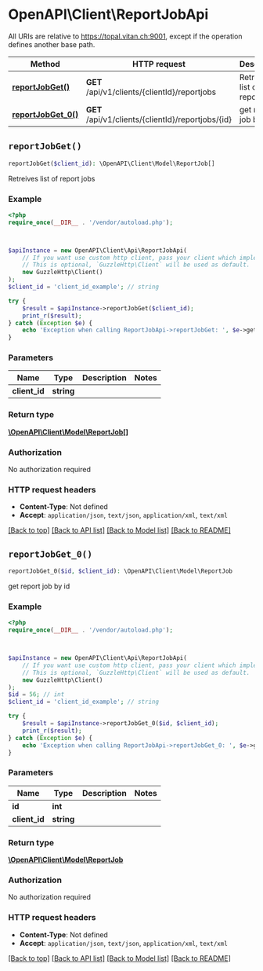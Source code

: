 # OpenAPI\Client\ReportJobApi

All URIs are relative to https://topal.vitan.ch:9001, except if the operation defines another base path.

| Method | HTTP request | Description |
| ------------- | ------------- | ------------- |
| [**reportJobGet()**](ReportJobApi.md#reportJobGet) | **GET** /api/v1/clients/{clientId}/reportjobs | Retreives list of report jobs |
| [**reportJobGet_0()**](ReportJobApi.md#reportJobGet_0) | **GET** /api/v1/clients/{clientId}/reportjobs/{id} | get report job by id |


## `reportJobGet()`

```php
reportJobGet($client_id): \OpenAPI\Client\Model\ReportJob[]
```

Retreives list of report jobs

### Example

```php
<?php
require_once(__DIR__ . '/vendor/autoload.php');



$apiInstance = new OpenAPI\Client\Api\ReportJobApi(
    // If you want use custom http client, pass your client which implements `GuzzleHttp\ClientInterface`.
    // This is optional, `GuzzleHttp\Client` will be used as default.
    new GuzzleHttp\Client()
);
$client_id = 'client_id_example'; // string

try {
    $result = $apiInstance->reportJobGet($client_id);
    print_r($result);
} catch (Exception $e) {
    echo 'Exception when calling ReportJobApi->reportJobGet: ', $e->getMessage(), PHP_EOL;
}
```

### Parameters

| Name | Type | Description  | Notes |
| ------------- | ------------- | ------------- | ------------- |
| **client_id** | **string**|  | |

### Return type

[**\OpenAPI\Client\Model\ReportJob[]**](../Model/ReportJob.md)

### Authorization

No authorization required

### HTTP request headers

- **Content-Type**: Not defined
- **Accept**: `application/json`, `text/json`, `application/xml`, `text/xml`

[[Back to top]](#) [[Back to API list]](../../README.md#endpoints)
[[Back to Model list]](../../README.md#models)
[[Back to README]](../../README.md)

## `reportJobGet_0()`

```php
reportJobGet_0($id, $client_id): \OpenAPI\Client\Model\ReportJob
```

get report job by id

### Example

```php
<?php
require_once(__DIR__ . '/vendor/autoload.php');



$apiInstance = new OpenAPI\Client\Api\ReportJobApi(
    // If you want use custom http client, pass your client which implements `GuzzleHttp\ClientInterface`.
    // This is optional, `GuzzleHttp\Client` will be used as default.
    new GuzzleHttp\Client()
);
$id = 56; // int
$client_id = 'client_id_example'; // string

try {
    $result = $apiInstance->reportJobGet_0($id, $client_id);
    print_r($result);
} catch (Exception $e) {
    echo 'Exception when calling ReportJobApi->reportJobGet_0: ', $e->getMessage(), PHP_EOL;
}
```

### Parameters

| Name | Type | Description  | Notes |
| ------------- | ------------- | ------------- | ------------- |
| **id** | **int**|  | |
| **client_id** | **string**|  | |

### Return type

[**\OpenAPI\Client\Model\ReportJob**](../Model/ReportJob.md)

### Authorization

No authorization required

### HTTP request headers

- **Content-Type**: Not defined
- **Accept**: `application/json`, `text/json`, `application/xml`, `text/xml`

[[Back to top]](#) [[Back to API list]](../../README.md#endpoints)
[[Back to Model list]](../../README.md#models)
[[Back to README]](../../README.md)
